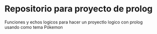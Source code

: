 # Repositorio para proyecto de prolog
Funciones y echos logicos para hacer un proyectlo logico con prolog usando como tema Pókemon